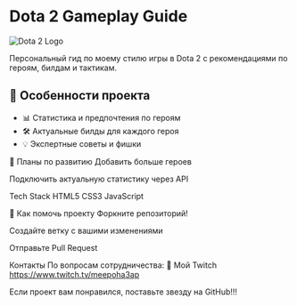 # Dota 2 Gameplay Guide

![Dota 2 Logo](https://cdn.cloudflare.steamstatic.com/apps/dota2/images/dota2_social.jpg)

Персональный гид по моему стилю игры в Dota 2 с рекомендациями по героям, билдам и тактикам.

## 🎯 Особенности проекта

- 📊 Статистика и предпочтения по героям
- 🛠️ Актуальные билды для каждого героя
- 💡 Экспертные советы и фишки

📌 Планы по развитию
Добавить больше героев

Подключить актуальную статистику через API

Tech Stack
HTML5
CSS3
JavaScript

🤝 Как помочь проекту
Форкните репозиторий!

Создайте ветку с вашими изменениями

Отправьте Pull Request

Контакты
По вопросам сотрудничества:
💬 Мой Twitch https://www.twitch.tv/meepoha3ap

Если проект вам понравился, поставьте звезду на GitHub!!!

